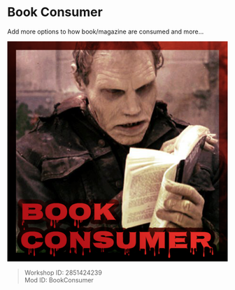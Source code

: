 # Book Consumer
Add more options to how book/magazine are consumed and more...

![](https://github.com/Konijima/pz-book-consumer/blob/master/Contents/mods/BookConsumer/poster.png?raw=true)

> Workshop ID: 2851424239  
> Mod ID: BookConsumer  
